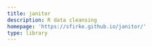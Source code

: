 ```yaml
---
title: janitor
description: R data cleansing
homepage: 'https://sfirke.github.io/janitor/'
type: library
---
```

